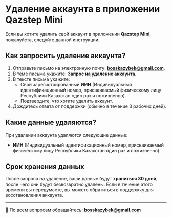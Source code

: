 # Удаление аккаунта в приложении Qazstep Mini

Если вы хотите удалить свой аккаунт в приложении **Qazstep Mini**, пожалуйста, следуйте данной инструкции.

## Как запросить удаление аккаунта?

1. Отправьте письмо на электронную почту: **bosskazybek@gmail.com**.
2. В теме письма укажите: **Запрос на удаление аккаунта**.
3. В тексте письма укажите:
   - Свой зарегистрированный **ИИН** (Индивидуальный идентификационный номер, присваиваемый физическому лицу Республики Казахстан один раз и пожизненно).
   - Подтвердите, что хотите удалить аккаунт.
4. Дождитесь ответа от поддержки (обычно в течение 3 рабочих дней).

## Какие данные удаляются?

При удалении аккаунта удаляются следующие данные:
- **ИИН** (Индивидуальный идентификационный номер, присваиваемый физическому лицу Республики Казахстан один раз и пожизненно).

## Срок хранения данных

После запроса на удаление, ваши данные будут **храниться 30 дней**, после чего они будут безвозвратно удалены. Если в течение этого времени вы передумаете, вы можете обратиться в поддержку для восстановления аккаунта.

---
📩 По всем вопросам обращайтесь: **bosskazybek@gmail.com**

